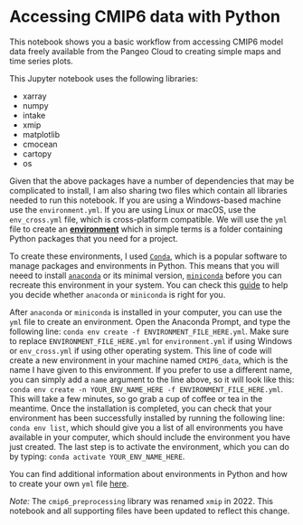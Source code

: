 # Accessing CMIP6 data with Python

This notebook shows you a basic workflow from accessing CMIP6 model data freely available from the Pangeo Cloud to creating simple maps and time series plots.

This Jupyter notebook uses the following libraries:
- xarray  
- numpy  
- intake  
- xmip  
- matplotlib
- cmocean
- cartopy
- os

Given that the above packages have a number of dependencies that may be complicated to install, I am also sharing two files which contain all libraries needed to run this notebook. If you are using a Windows-based machine use the `environment.yml`. If you are using Linux or macOS, use the `env_cross.yml` file, which is cross-platform compatible. We will use the `yml` file to create an [**environment**](https://docs.conda.io/projects/conda/en/latest/user-guide/concepts/environments.html#) which in simple terms is a folder containing Python packages that you need for a project.

To create these environments, I used [`Conda`](https://docs.conda.io/en/latest/), which is a popular software to manage packages and environments in Python. This means that you will neeed to install [`anaconda`](https://www.anaconda.com/products/distribution) or its minimal version, [`miniconda`](https://docs.conda.io/en/latest/miniconda.html) before you can recreate this environment in your system. You can check this [guide](https://docs.conda.io/projects/conda/en/stable/user-guide/install/download.html#anaconda-or-miniconda) to help you decide whether `anaconda` or `miniconda` is right for you. 

After `anaconda` or `miniconda` is installed in your computer, you can use the `yml` file to create an environment. Open the Anaconda Prompt, and type the following line: `conda env create -f ENVIRONMENT_FILE_HERE.yml`. Make sure to replace `ENVIRONMENT_FILE_HERE.yml` for `environment.yml` if using Windows or `env_cross.yml` if using other operating system. This line of code will create a new environment in your machine named `CMIP6_data`, which is the name I have given to this environment. If you prefer to use a different name, you can simply add a `name` argument to the line above, so it will look like this: `conda env create -n YOUR_ENV_NAME_HERE -f ENVIRONMENT_FILE_HERE.yml`. This will take a few minutes, so go grab a cup of coffee or tea in the meantime. Once the installation is completed, you can check that your environment has been successfully installed by running the following line: `conda env list`, which should give you a list of all environments you have available in your computer, which should include the environment you have just created. The last step is to activate the environment, which you can do by typing: `conda activate YOUR_ENV_NAME_HERE`.

You can find additional information about environments in Python and how to create your own `yml` file [here](https://conda.io/projects/conda/en/latest/user-guide/tasks/manage-environments.html#creating-an-environment-from-an-environment-yml-file).

*Note:*
The `cmip6_preprocessing` library was renamed `xmip` in 2022. This notebook and all supporting files have been updated to reflect this change.
